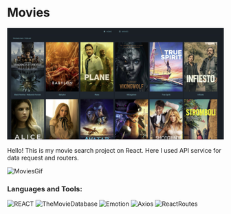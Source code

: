 # Movies

![Movies](/movies.jpg)

Hello! This is my movie search project on React. Here I used API service for
data request and routers.

![MoviesGif](/movies.gif)

### Languages and Tools:

![REACT](https://img.shields.io/badge/React-1a1f26?style=for-the-badge&logo=REACT)
![TheMovieDatabase](https://img.shields.io/badge/The_Movie_Database-1a1f26?style=for-the-badge&logo=TheMovieDatabase)
![Emotion](https://img.shields.io/badge/Emotion-1a1f26?style=for-the-badge)
![Axios](https://img.shields.io/badge/Axios-1a1f26?style=for-the-badge)
![ReactRoutes](https://img.shields.io/badge/react_router_dom-1a1f26?style=for-the-badge)
